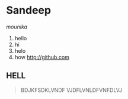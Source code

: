 # **Sandeep**   
*mounika*
1. hello
  1. hi
  1. helo
  1. how
  http://github.com
## **HELL**  
>BDJKFSDKLVNDF
>VJDFLVNLDFVNFDLVJ
  
 
